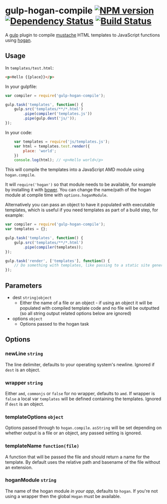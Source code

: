 gulp-hogan-compile [![NPM version][npm-image]][npm-url] [![Dependency Status][depstat-image]][depstat-url] [![Build Status][travis-image]][travis-url]
===

A [gulp][] plugin to compile [mustache][] HTML templates to JavaScript functions using [hogan][].

## Usage

In `templates/test.html`:

```html
<p>Hello {{place}}</p>
```

In your gulpfile:

```javascript
var compiler = require('gulp-hogan-compile');

gulp.task('templates', function() {
    gulp.src('templates/**/*.html')
        .pipe(compiler('templates.js'))
        .pipe(gulp.dest('js/'));
});
```

In your code:

```javascript
    var templates = require('js/templates.js');
    var html = templates.test.render({
        place: 'world';
    })
    console.log(html); // <p>Hello world</p>
```

This will compile the templates into a JavaScript AMD module using `hogan.compile`.

It will `require('hogan')` so that module needs to be available, for example by installing it with [bower][]. You can change the name/path of the hogan module at compile time  with `options.hoganModule`.

Alternatively you can pass an object to have it populated with executable templates, which is useful if you need templates as part of a build step, for example:

```javascript
var compiler = require('gulp-hogan-compile');
var templates = {};

gulp.task('templates', function() {
    gulp.src('templates/**/*.html')
        .pipe(compiler(templates));
});

gulp.task('render', ['templates'], function() {
	// Do something with templates, like passing to a static site generator
});
```

## Parameters

* dest `string|object`
    * Either the name of a file or an object - if using an object it will be populated with compiled template code and no file will be outputted (so all string output related options below are ignored)
* options `object`
    * Options passed to the hogan task

## Options

### newLine `string`

The line delimiter, defaults to your operating system's newline. Ignored if `dest` is an object.

### wrapper `string`

Either `amd`, `commonjs` or `false` for no wrapper, defaults to `amd`. If wrapper is `false` a local var `templates` will be defined containing the templates. Ignored if `dest` is an object.

### templateOptions `object`

Options passed through to `hogan.compile`. `asString` will be set depending on whether output is a file or an object, any passed setting is ignored.

### templateName `function(file)`

A function that will be passed the file and should return a name for the template. By default uses the relative path and basename of the file without an extension.

### hoganModule `string`

The name of the hogan module *in your app*, defaults to `hogan`. If you're not using a wrapper then the global `Hogan` must be available.

[gulp]:http://gulpjs.com
[mustache]:http://mustache.github.io
[hogan]:https://github.com/twitter/hogan.js
[bower]:https://github.com/bower/bower

[npm-url]: https://npmjs.org/package/gulp-hogan-compile
[npm-image]: http://img.shields.io/npm/v/gulp-hogan-compile.svg?style=flat

[depstat-url]: https://david-dm.org/paulwib/gulp-hogan-compile
[depstat-image]: https://david-dm.org/paulwib/gulp-hogan-compile.svg?style=flat

[travis-image]: https://travis-ci.org/paulwib/gulp-hogan-compile.svg
[travis-url]: https://travis-ci.org/paulwib/gulp-hogan-compile
